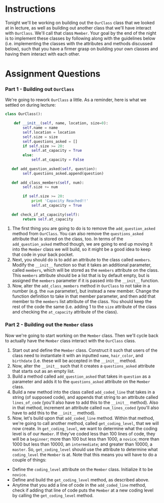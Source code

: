 # Instructions

Tonight we'll be working on building out the `OurClass` class that we looked at in lecture, as well as building out another class that we'll have interact with `OurClass`. We'll call that class `Member`. Your goal by the end of the night is to implement these classes by following along with the guidelines below (i.e. implementing the classes with the attributes and methods discussed below), such that you have a firmer grasp on building your own classes and having them interact with each other.  

# Assignment Questions

### Part 1 - Building out `OurClass`

We're going to rework `OurClass` a little. As a reminder, here is what we settled on during lecture: 

```python
class OurClass(): 
    
    def __init__(self, name, location, size=0): 
        self.name = name
        self.location = location
        self.size = size
        self.questions_asked = []
        if self.size >= 20: 
            self.at_capacity = True
        else: 
            self.at_capacity = False
   
   def add_question_asked(self, question): 
        self.questions_asked.append(question)
        
   def add_class_members(self, num): 
        self.size += num
    
        if self.size >= 20: 
            print 'Capacity Reached!!'
            self.at_capacity = True
    
   def check_if_at_capacity(self): 
        return self.at_capacity
``` 

1. The first thing you are going to do is to remove the `add_question_asked` method from `OurClass`. You can also remove the `questions_asked` attribute that is stored on the class, too. In terms of the `add_question_asked` method though, we are going to end up moving it into the `Member` class we will build, so it might be a good idea to keep that code in your back pocket.  
2. Next, you should do is to add an attribute to the class called `members`. Modify the `__init__` function so that it takes an additional parameter, called `members`, which will be stored as the `members` attribute on the class. This `members` attribute should be a list that is by default empty, but is assigned the `members` parameter if it is passed into the `__init__` function.  
3. Now, alter the `add_class_members` method in `OurClass` to not take in a number (e.g. the `num` parameter), but instead a new member. Change the function definition to take in that member parameter, and then add that member to the `members` list attribute of the class. You should keep the rest of the code the same (i.e. adding 1 to the `size` attribute of the class and checking the `at_capacity` attribute of the class).  

### Part 2 - Building out the `Member` class

Now we're going to start working on the `Member` class. Then we'll cycle back to actually have the `Member` class interact with the `OurClass` class.

1. Start out and define the `Member` class. Construct it such that users of the class need to instantiate it with an inputted `name`, `hair_color`, and `birthdate` (i.e. these will be accepted in the `__init__` method.  
2. Now, alter the `__init__` such that it creates a `questions_asked` attribute that starts out as an empty list.  
3. Build a method called `add_question_asked` that takes in `question` as a parameter and adds it to the `questions_asked` attribute on the `Member` class.  
4. Build a new method into the class called `add_coded_line` that takes in a string (of supposed code), and appends that string to an attribute called `lines_of_code` (you'll also have to add this to the `__init__` method). Also in that method, increment an attribute called `num_lines_coded` (you'll also have to add this to the `__init__` method). 
5. Now, let's build upon that `add_coded_line` method. Within that method, we're going to call another method, called `get_coding_level`, that we will now create. In `get_coding_level`, we want to determine what the coding level is of our `Member`. If they've coded less than 100 lines of code, they will be a `beginner`; more than 100 but less than 1000, a `novice`; more than 1000 but less than 10000, an `intermediate`; and greater than 10000, a `master`. So, `get_coding_level` should use the attribute to determine what `coding_level` the `Member` is at. Note that this means you will have to do a couple of things: 

* Define the `coding_level` attribute on the `Member` class. Initialize it to be `novice`. 
* Define and build the `get_coding_level` method, as described above. 
* Anytime that you add a line of code in the `add_coded_line` method, check if adding that line of code puts the `Member` at a new coding level by calling the `get_coding_level` method.  

